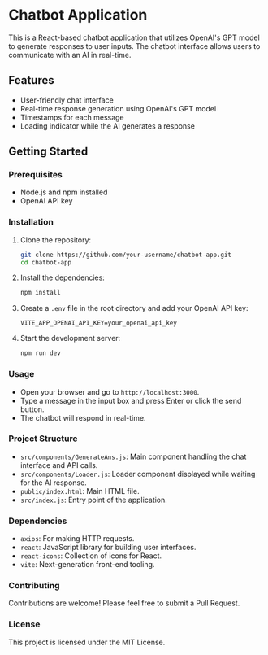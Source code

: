 # Chatbot Application

This is a React-based chatbot application that utilizes OpenAI's GPT model to generate responses to user inputs. The chatbot interface allows users to communicate with an AI in real-time.

## Features

- User-friendly chat interface
- Real-time response generation using OpenAI's GPT model
- Timestamps for each message
- Loading indicator while the AI generates a response

## Getting Started

### Prerequisites

- Node.js and npm installed
- OpenAI API key

### Installation

1. Clone the repository:

    ```bash
    git clone https://github.com/your-username/chatbot-app.git
    cd chatbot-app
    ```

2. Install the dependencies:

    ```bash
    npm install
    ```

3. Create a `.env` file in the root directory and add your OpenAI API key:

    ```
    VITE_APP_OPENAI_API_KEY=your_openai_api_key
    ```

4. Start the development server:

    ```bash
    npm run dev
    ```

### Usage

- Open your browser and go to `http://localhost:3000`.
- Type a message in the input box and press Enter or click the send button.
- The chatbot will respond in real-time.

### Project Structure

- `src/components/GenerateAns.js`: Main component handling the chat interface and API calls.
- `src/components/Loader.js`: Loader component displayed while waiting for the AI response.
- `public/index.html`: Main HTML file.
- `src/index.js`: Entry point of the application.

### Dependencies

- `axios`: For making HTTP requests.
- `react`: JavaScript library for building user interfaces.
- `react-icons`: Collection of icons for React.
- `vite`: Next-generation front-end tooling.

### Contributing

Contributions are welcome! Please feel free to submit a Pull Request.

### License

This project is licensed under the MIT License.
